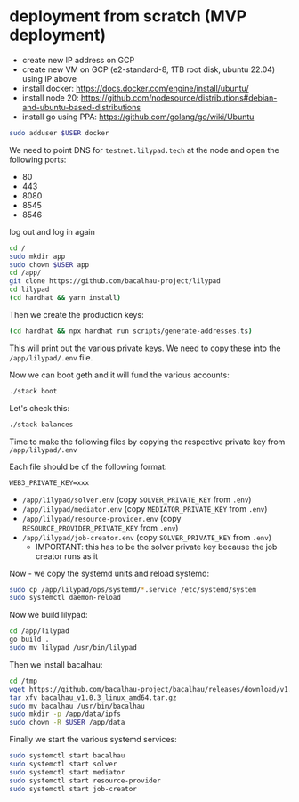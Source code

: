# deployment from scratch (MVP deployment)

* create new IP address on GCP
* create new VM on GCP (e2-standard-8, 1TB root disk, ubuntu 22.04) using IP above
* install docker: https://docs.docker.com/engine/install/ubuntu/
* install node 20: https://github.com/nodesource/distributions#debian-and-ubuntu-based-distributions
* install go using PPA: https://github.com/golang/go/wiki/Ubuntu

```bash
sudo adduser $USER docker
```

We need to point DNS for `testnet.lilypad.tech` at the node and open the following ports:

 * 80
 * 443
 * 8080
 * 8545
 * 8546
 
log out and log in again

```bash
cd /
sudo mkdir app
sudo chown $USER app
cd /app/
git clone https://github.com/bacalhau-project/lilypad
cd lilypad
(cd hardhat && yarn install)
```

Then we create the production keys:

```bash
(cd hardhat && npx hardhat run scripts/generate-addresses.ts)
```

This will print out the various private keys. We need to copy these into the `/app/lilypad/.env` file.

Now we can boot geth and it will fund the various accounts:

```bash
./stack boot
```

Let's check this:

```bash
./stack balances
```

Time to make the following files by copying the respective private key from `/app/lilypad/.env`

Each file should be of the following format:

```
WEB3_PRIVATE_KEY=xxx
```

 * `/app/lilypad/solver.env` (copy `SOLVER_PRIVATE_KEY` from `.env`)
 * `/app/lilypad/mediator.env` (copy `MEDIATOR_PRIVATE_KEY` from `.env`)
 * `/app/lilypad/resource-provider.env` (copy `RESOURCE_PROVIDER_PRIVATE_KEY` from `.env`)
 * `/app/lilypad/job-creator.env` (copy `SOLVER_PRIVATE_KEY` from `.env`)
    * IMPORTANT: this has to be the solver private key because the job creator runs as it

Now - we copy the systemd units and reload systemd:

```bash
sudo cp /app/lilypad/ops/systemd/*.service /etc/systemd/system
sudo systemctl daemon-reload
```

Now we build lilypad:

```bash
cd /app/lilypad
go build .
sudo mv lilypad /usr/bin/lilypad
```

Then we install bacalhau:

```bash
cd /tmp
wget https://github.com/bacalhau-project/bacalhau/releases/download/v1.0.3/bacalhau_v1.0.3_linux_amd64.tar.gz
tar xfv bacalhau_v1.0.3_linux_amd64.tar.gz
sudo mv bacalhau /usr/bin/bacalhau
sudo mkdir -p /app/data/ipfs
sudo chown -R $USER /app/data
```

Finally we start the various systemd services:

```bash
sudo systemctl start bacalhau
sudo systemctl start solver
sudo systemctl start mediator
sudo systemctl start resource-provider
sudo systemctl start job-creator
```